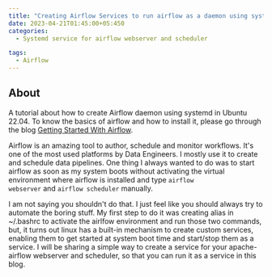 ```yaml
---
title: "Creating Airflow Services to run airflow as a daemon using systemd in Ubuntu"
date: 2023-04-21T01:45:00+05:450
categories:
  - Systemd service for airflow webserver and scheduler

tags:
  - Airflow
---
```


## About
A tutorial about how to create Airflow daemon using systemd in Ubuntu 22.04. To know the basics of airflow and how to install it, please go through the blog <a href = 'https://visaalpathak.github.io/getting-started-with-apache-airflow/'>Getting Started With Airflow</a>.

Airflow is an amazing tool to author, schedule and monitor workflows. It's one of the most used platforms by Data Engineers. I mostly use it to create and schedule data pipelines. One thing I always wanted to do was to start airflow as soon as my system boots without activating the virtual environment where airflow is installed and type <code>airflow webserver</code> and <code>airflow scheduler</code> manually.

 I am not saying you shouldn't do that. I just feel like you should always try to automate the boring stuff. My first step to do it was creating alias in ~/.bashrc to activate the airlfow environment and run those two commands, but, it turns out linux has a built-in mechanism to create custom services, enabling them to get started at system boot time and start/stop them as a service. I will be sharing a simple way to create a service for your apache-airflow webserver and scheduler, so that you can run it as a service in this blog.